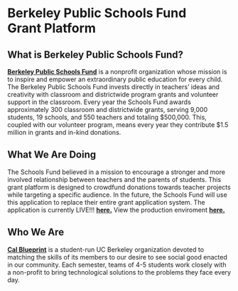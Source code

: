 Berkeley Public Schools Fund <br> Grant Platform
====

What is Berkeley Public Schools Fund?
----
**[Berkeley Public Schools Fund](berkeleypublicschoolsfund.org)** is a nonprofit organization whose mission is to inspire and empower an extraordinary public education for every child. The Berkeley Public Schools Fund invests directly in teachers’ ideas and creativity with classroom and districtwide program grants and volunteer support in the classroom.
Every year the Schools Fund awards approximately 300 classroom and districtwide grants, serving 9,000 students, 19 schools, and 550 teachers and totaling $500,000. This, coupled with our volunteer program, means every year they contribute $1.5 million in grants and in-kind donations.

What We Are Doing
----
The Schools Fund believed in a mission to encourage a stronger and more involved relationship between teachers and the parents of students. This grant platform is designed to crowdfund donations towards teacher projects while targeting a specific audience. In the future, the Schools Fund will use this application to replace their entire grant application system.
The application is currently LIVE!!! **[here.](https://schoolsfund-friendsandfamily.herokuapp.com/)**
View the production enviroment **[here.](https://bpsf-production.herokuapp.com/)**

Who We Are
----
**[Cal Blueprint](http://www.calblueprint.org/)** is a student-run UC Berkeley organization devoted to matching the skills of its members to our desire to see social good enacted in our community. Each semester, teams of 4-5 students work closely with a non-profit to bring technological solutions to the problems they face every day.
